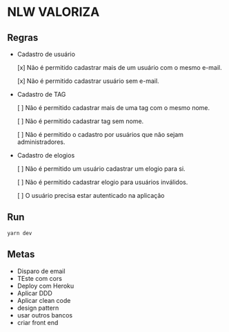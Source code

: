 # NLW VALORIZA

## Regras

- Cadastro de usuário

  [x] Não é permitido cadastrar mais de um usuário com o mesmo e-mail.

  [x] Não é permitido cadastrar usuário sem e-mail.

- Cadastro de TAG

  [ ] Não é permitido cadastrar mais de uma tag com o mesmo nome.

  [ ] Não é permitido cadastrar tag sem nome.

  [ ] Não é permitido o cadastro por usuários que não sejam administradores.

- Cadastro de elogios

  [ ] Não é permitido um usuário cadastrar um elogio para si.

  [ ] Não é permitido cadastrar elogio para usuários inválidos.

  [ ] O usuário precisa estar autenticado na aplicação

## Run
```
yarn dev
```

## Metas
 - Disparo de email
 - TEste com cors
 - Deploy com Heroku
 - Aplicar DDD
 - Aplicar clean code
 - design pattern
 - usar outros bancos
 - criar front end